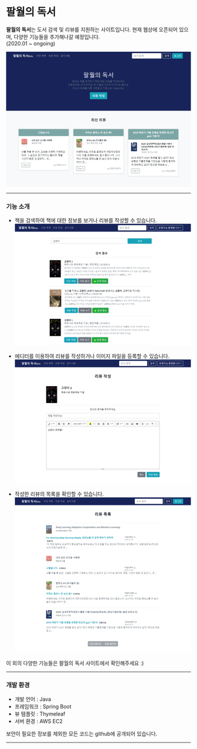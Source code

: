 # 팔월의 독서
**팔월의 독서**는 도서 검색 및 리뷰를 지원하는 사이트입니다. 현재 웹상에 오픈되어 있으며, 다양한 기능들을 추가해나갈 예정입니다.  
(2020.01 ~ ongoing)

![main_img](/image/main_img.png)

<hr/>

### 기능 소개
- 책을 검색하여 책에 대한 정보를 보거나 리뷰를 작성할 수 있습니다.<br>
![search_book_img.png](/image/search_book_img.png)

- 에디터를 이용하여 리뷰를 작성하거나 이미지 파일을 등록할 수 있습니다.<br>
![postsWrite_img](/image/postsWrite_img.png)

- 작성한 리뷰의 목록을 확인할 수 있습니다.<br>
![posts_img](/image/posts_img.png)

이 외의 다양한 기능들은 팔월의 독서 사이트에서 확인해주세요 :)

<hr/>

### 개발 환경
- 개발 언어 : Java
- 프레임워크 : Spring Boot
- 뷰 템플릿 : Thymeleaf
- 서버 환경 : AWS EC2

보안이 필요한 정보를 제외한 모든 코드는 github에 공개되어 있습니다.

<hr/>
